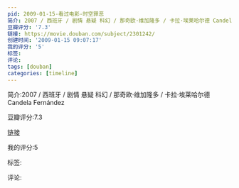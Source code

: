 ```yaml
---
pid: 2009-01-15-看过电影-时空罪恶
简介: 2007 / 西班牙 / 剧情 悬疑 科幻 / 那奇欧·维加隆多 / 卡拉·埃莱哈尔德 Candela Fernández
豆瓣评分: '7.3'
链接: https://movie.douban.com/subject/2301242/
创建时间: '2009-01-15 09:07:17'
我的评分: '5'
标签:
评论:
tags: [douban]
categories: [timeline]
---
```

简介:2007 / 西班牙 / 剧情 悬疑 科幻 / 那奇欧·维加隆多 / 卡拉·埃莱哈尔德 Candela Fernández

豆瓣评分:7.3

[链接](https://movie.douban.com/subject/2301242/)

我的评分:5

标签:

评论:

